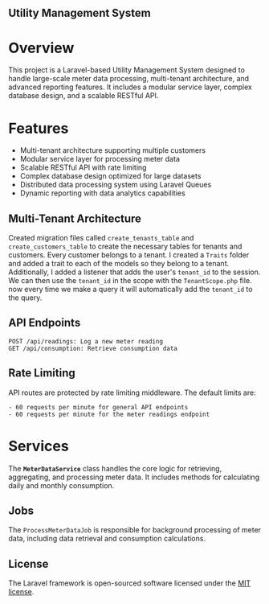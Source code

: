## Utility Management System
# Overview

This project is a Laravel-based Utility Management System designed to handle large-scale meter data processing, multi-tenant architecture, and advanced reporting features. It includes a modular service layer, complex database design, and a scalable RESTful API.

# Features

- Multi-tenant architecture supporting multiple customers
- Modular service layer for processing meter data
- Scalable RESTful API with rate limiting
- Complex database design optimized for large datasets
- Distributed data processing system using Laravel Queues
- Dynamic reporting with data analytics capabilities

## Multi-Tenant Architecture

Created migration files called `create_tenants_table` and `create_customers_table` to create the necessary tables for tenants and customers. Every customer belongs to a tenant. I created a `Traits`
folder and added a trait to each of the models so they belong to a tenant. Additionally, I added a listener that adds the user's `tenant_id` to the session. We can then use the `tenant_id` in the scope with the `TenantScope.php` file.
now every time we make a query it will automatically add the `tenant_id` to the query.

## API Endpoints
    
    POST /api/readings: Log a new meter reading
    GET /api/consumption: Retrieve consumption data

## Rate Limiting
API routes are protected by rate limiting middleware. The default limits are:

    - 60 requests per minute for general API endpoints
    - 60 requests per minute for the meter readings endpoint

# Services
The **`MeterDataService`** class handles the core logic for retrieving, aggregating, and processing meter data. It includes methods for calculating daily and monthly consumption.

## Jobs
The `ProcessMeterDataJob` is responsible for background processing of meter data, including data retrieval and consumption calculations.

## License

The Laravel framework is open-sourced software licensed under the [MIT license](https://opensource.org/licenses/MIT).
